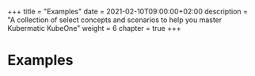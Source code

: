 +++
title = "Examples"
date = 2021-02-10T09:00:00+02:00
description = "A collection of select concepts and scenarios to help you master Kubermatic KubeOne"
weight = 6
chapter = true
+++

# Examples

